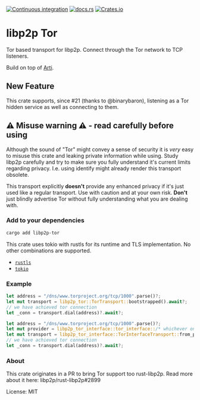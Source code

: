 [![Continuous integration](https://github.com/umgefahren/libp2p-tor/actions/workflows/ci.yml/badge.svg)](https://github.com/umgefahren/libp2p-tor/actions/workflows/ci.yml)
[![docs.rs](https://img.shields.io/docsrs/libp2p-tor?style=flat-square)](https://docs.rs/libp2p-tor/latest)
[![Crates.io](https://img.shields.io/crates/v/libp2p-tor?style=flat-square)](https://crates.io/crates/libp2p-tor)

# libp2p Tor

Tor based transport for libp2p. Connect through the Tor network to TCP listeners.

Build on top of [Arti](https://gitlab.torproject.org/tpo/core/arti).

## New Feature

This crate supports, since #21 (thanks to @binarybaron), listening as a Tor hidden service as well as connecting to them.

## ⚠️ Misuse warning ⚠️ - read carefully before using

Although the sound of "Tor" might convey a sense of security it is _very_ easy to misuse this
crate and leaking private information while using. Study libp2p carefully and try to make sure
you fully understand it's current limits regarding privacy. I.e. using identify might already
render this transport obsolete.

This transport explicitly **doesn't** provide any enhanced privacy if it's just used like a regular transport.
Use with caution and at your own risk. **Don't** just blindly advertise Tor without fully understanding what you
are dealing with.

### Add to your dependencies

```bash
cargo add libp2p-tor
```

This crate uses tokio with rustls for its runtime and TLS implementation.
No other combinations are supported.

- [`rustls`](https://github.com/rustls/rustls)
- [`tokio`](https://github.com/tokio-rs/tokio)

### Example

```rust
let address = "/dns/www.torproject.org/tcp/1000".parse()?;
let mut transport = libp2p_tor::TorTransport::bootstrapped().await?;
// we have achieved tor connection
let _conn = transport.dial(address)?.await?;
```
```rust
let address = "/dns/www.torproject.org/tcp/1000".parse()?;
let mut provider = libp2p_tor_interface::tor_interface::/* whichever one you want */;
let mut transport = libp2p_tor_interface::TorInterfaceTransport::from_provider(Default::default(), Arc::new(Mutex::new(provider)), None);
// we have achieved tor connection
let _conn = transport.dial(address)?.await?;
```

### About

This crate originates in a PR to bring Tor support too rust-libp2p. Read more about it here: libp2p/rust-libp2p#2899

License: MIT
